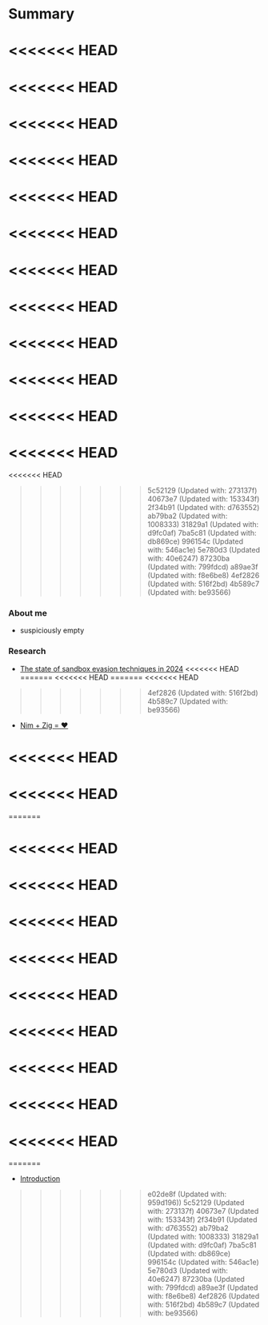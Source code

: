 # Summary

<<<<<<< HEAD
=======
<<<<<<< HEAD
=======
<<<<<<< HEAD
=======
<<<<<<< HEAD
=======
<<<<<<< HEAD
=======
<<<<<<< HEAD
=======
<<<<<<< HEAD
=======
<<<<<<< HEAD
=======
<<<<<<< HEAD
=======
<<<<<<< HEAD
=======
<<<<<<< HEAD
=======
<<<<<<< HEAD
=======
<<<<<<< HEAD
>>>>>>> 5c52129 (Updated with:  273137f)
>>>>>>> 40673e7 (Updated with:  153343f)
>>>>>>> 2f34b91 (Updated with:  d763552)
>>>>>>> ab79ba2 (Updated with:  1008333)
>>>>>>> 31829a1 (Updated with:  d9fc0af)
>>>>>>> 7ba5c81 (Updated with:  db869ce)
>>>>>>> 996154c (Updated with:  546ac1e)
>>>>>>> 5e780d3 (Updated with:  40e6247)
>>>>>>> 87230ba (Updated with:  799fdcd)
>>>>>>> a89ae3f (Updated with:  f8e6be8)
>>>>>>> 4ef2826 (Updated with:  516f2bd)
>>>>>>> 4b589c7 (Updated with:  be93566)
### About me

* suspiciously empty


### Research

* [The state of sandbox evasion techniques in 2024](posts/sandbox-evasion-in-2024/sandboxes.md)
<<<<<<< HEAD
=======
<<<<<<< HEAD
=======
<<<<<<< HEAD
>>>>>>> 4ef2826 (Updated with:  516f2bd)
>>>>>>> 4b589c7 (Updated with:  be93566)
* [Nim + Zig = ❤️](posts/nim_and_zig_heart/nim_and_zig.md)



<<<<<<< HEAD
=======
<<<<<<< HEAD
=======
=======


<<<<<<< HEAD
=======
<<<<<<< HEAD
=======
<<<<<<< HEAD
=======
<<<<<<< HEAD
=======
<<<<<<< HEAD
=======
<<<<<<< HEAD
=======
<<<<<<< HEAD
=======
<<<<<<< HEAD
=======
<<<<<<< HEAD
=======
=======
* [Introduction](README.md)
>>>>>>> e02de8f (Updated with:  959d196))
>>>>>>> 5c52129 (Updated with:  273137f)
>>>>>>> 40673e7 (Updated with:  153343f)
>>>>>>> 2f34b91 (Updated with:  d763552)
>>>>>>> ab79ba2 (Updated with:  1008333)
>>>>>>> 31829a1 (Updated with:  d9fc0af)
>>>>>>> 7ba5c81 (Updated with:  db869ce)
>>>>>>> 996154c (Updated with:  546ac1e)
>>>>>>> 5e780d3 (Updated with:  40e6247)
>>>>>>> 87230ba (Updated with:  799fdcd)
>>>>>>> a89ae3f (Updated with:  f8e6be8)
>>>>>>> 4ef2826 (Updated with:  516f2bd)
>>>>>>> 4b589c7 (Updated with:  be93566)

